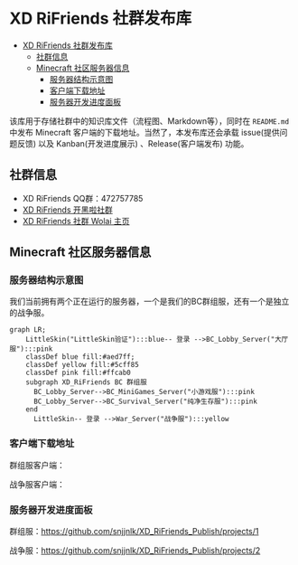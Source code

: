 # XD RiFriends 社群发布库

- [XD RiFriends 社群发布库](#xd-rifriends-社群发布库)
  - [社群信息](#社群信息)
  - [Minecraft 社区服务器信息](#minecraft-社区服务器信息)
    - [服务器结构示意图](#服务器结构示意图)
    - [客户端下载地址](#客户端下载地址)
    - [服务器开发进度面板](#服务器开发进度面板)

该库用于存储社群中的知识库文件（流程图、Markdown等），同时在 `README.md` 中发布 Minecraft 客户端的下载地址。当然了，本发布库还会承载 issue(提供问题反馈) 以及 Kanban(开发进度展示) 、Release(客户端发布) 功能。

## 社群信息

- XD RiFriends QQ群：472757785
- [XD RiFriends 开黑啦社群](https://kaihei.co/8L222x)
- [XD RiFriends 社群 Wolai 主页](https://www.wolai.com/siPbgcprsNMv6d5q8RCPsQ)

## Minecraft 社区服务器信息
### 服务器结构示意图

我们当前拥有两个正在运行的服务器，一个是我们的BC群组服，还有一个是独立的战争服。

```mermaid
graph LR;
    LittleSkin("LittleSkin验证"):::blue-- 登录 -->BC_Lobby_Server("大厅服"):::pink
    classDef blue fill:#aed7ff;
    classDef yellow fill:#5cff85
    classDef pink fill:#ffcab0
    subgraph XD_RiFriends BC 群组服
      BC_Lobby_Server-->BC_MiniGames_Server("小游戏服"):::pink
      BC_Lobby_Server-->BC_Survival_Server("纯净生存服"):::pink
    end
      LittleSkin-- 登录 -->War_Server("战争服"):::yellow
```
### 客户端下载地址

群组服客户端：

战争服客户端：

### 服务器开发进度面板

群组服：https://github.com/snjjnlk/XD_RiFriends_Publish/projects/1

战争服：https://github.com/snjjnlk/XD_RiFriends_Publish/projects/2
